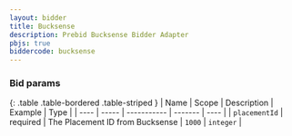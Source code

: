 ```yaml
---
layout: bidder
title: Bucksense
description: Prebid Bucksense Bidder Adapter
pbjs: true
biddercode: bucksense
---
```


### Bid params

{: .table .table-bordered .table-striped }
| Name | Scope | Description | Example | Type |
| ---- | ----- | ----------- | ------- | ---- |
| `placementId`       | required | The Placement ID from Bucksense | `1000` | `integer` |
